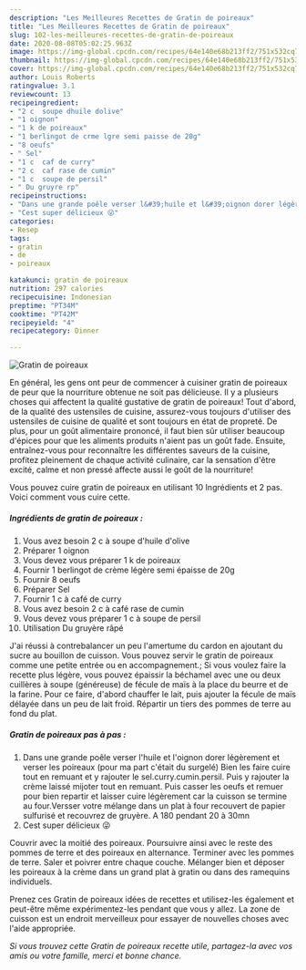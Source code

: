 ```yaml
---
description: "Les Meilleures Recettes de Gratin de poireaux"
title: "Les Meilleures Recettes de Gratin de poireaux"
slug: 102-les-meilleures-recettes-de-gratin-de-poireaux
date: 2020-08-08T05:02:25.963Z
image: https://img-global.cpcdn.com/recipes/64e140e68b213ff2/751x532cq70/gratin-de-poireaux-photo-principale-de-la-recette.jpg
thumbnail: https://img-global.cpcdn.com/recipes/64e140e68b213ff2/751x532cq70/gratin-de-poireaux-photo-principale-de-la-recette.jpg
cover: https://img-global.cpcdn.com/recipes/64e140e68b213ff2/751x532cq70/gratin-de-poireaux-photo-principale-de-la-recette.jpg
author: Louis Roberts
ratingvalue: 3.1
reviewcount: 13
recipeingredient:
- "2 c  soupe dhuile dolive"
- "1 oignon"
- "1 k de poireaux"
- "1 berlingot de crme lgre semi paisse de 20g"
- "8 oeufs"
- " Sel"
- "1 c  caf de curry"
- "2 c  caf rase de cumin"
- "1 c  soupe de persil"
- " Du gruyre rp"
recipeinstructions:
- "Dans une grande poêle verser l&#39;huile et l&#39;oignon dorer légèrement et verser les poireaux (pour ma part c&#39;était du surgelé) Bien les faire cuire tout en remuant et y rajouter le sel.curry.cumin.persil. Puis y rajouter la crème laissé mijoter tout en remuant. Puis casser les oeufs et remuer pour bien repartir et laisser cuire légèrement car la cuisson se termine au four.Versser votre mélange dans un plat à four recouvert de papier sulfurisé et recouvrez de gruyère. A 180 pendant 20 à 30mn"
- "Cest super délicieux 😜"
categories:
- Resep
tags:
- gratin
- de
- poireaux

katakunci: gratin de poireaux 
nutrition: 297 calories
recipecuisine: Indonesian
preptime: "PT34M"
cooktime: "PT42M"
recipeyield: "4"
recipecategory: Dinner

---
```



![Gratin de poireaux](https://img-global.cpcdn.com/recipes/64e140e68b213ff2/751x532cq70/gratin-de-poireaux-photo-principale-de-la-recette.jpg)

En général, les gens ont peur de commencer à cuisiner gratin de poireaux de peur que la nourriture obtenue ne soit pas délicieuse. Il y a plusieurs choses qui affectent la qualité gustative de gratin de poireaux! Tout d'abord, de la qualité des ustensiles de cuisine, assurez-vous toujours d'utiliser des ustensiles de cuisine de qualité et sont toujours en état de propreté. De plus, pour un goût alimentaire prononcé, il faut bien sûr utiliser beaucoup d'épices pour que les aliments produits n'aient pas un goût fade. Ensuite, entraînez-vous pour reconnaître les différentes saveurs de la cuisine, profitez pleinement de chaque activité culinaire, car la sensation d'être excité, calme et non pressé affecte aussi le goût de la nourriture!

<!--inarticleads1-->

Vous pouvez cuire gratin de poireaux en utilisant 10 Ingrédients et 2 pas. Voici comment vous cuire cette.

##### Ingrédients de gratin de poireaux :

1. Vous avez besoin 2 c à soupe d&#39;huile d&#39;olive
1. Préparer 1 oignon
1. Vous devez vous préparer 1 k de poireaux
1. Fournir 1 berlingot de crème légère semi épaisse de 20g
1. Fournir 8 oeufs
1. Préparer  Sel
1. Fournir 1 c à café de curry
1. Vous avez besoin 2 c à café rase de cumin
1. Vous devez vous préparer 1 c à soupe de persil
1. Utilisation  Du gruyère râpé


J&#39;ai réussi à contrebalancer un peu l&#39;amertume du cardon en ajoutant du sucre au bouillon de cuisson. Vous pouvez servir le gratin de poireaux comme une petite entrée ou en accompagnement.; Si vous voulez faire la recette plus légère, vous pouvez épaissir la béchamel avec une ou deux cuillères à soupe (généreuse) de fécule de maïs à la place du beurre et de la farine. Pour ce faire, d&#39;abord chauffer le lait, puis ajouter la fécule de maïs délayée dans un peu de lait froid. Répartir un tiers des pommes de terre au fond du plat. 

<!--inarticleads2-->

##### Gratin de poireaux pas à pas :

1. Dans une grande poêle verser l&#39;huile et l&#39;oignon dorer légèrement et verser les poireaux (pour ma part c&#39;était du surgelé) Bien les faire cuire tout en remuant et y rajouter le sel.curry.cumin.persil. Puis y rajouter la crème laissé mijoter tout en remuant. Puis casser les oeufs et remuer pour bien repartir et laisser cuire légèrement car la cuisson se termine au four.Versser votre mélange dans un plat à four recouvert de papier sulfurisé et recouvrez de gruyère. A 180 pendant 20 à 30mn
1. Cest super délicieux 😜


Couvrir avec la moitié des poireaux. Poursuivre ainsi avec le reste des pommes de terre et des poireaux en alternance. Terminer avec les pommes de terre. Saler et poivrer entre chaque couche. Mélanger bien et déposer les poireaux à la crème dans un grand plat à gratin ou dans des ramequins individuels. 

<!--inarticleads1-->

<p>
Prenez ces Gratin de poireaux idées de recettes et utilisez-les également et peut-être même expérimentez-les pendant que vous y allez. La zone de cuisson est un endroit merveilleux pour essayer de nouvelles choses avec l'aide appropriée.
</p>

<p>
<i>Si vous trouvez cette Gratin de poireaux recette utile, partagez-la avec vos amis ou votre famille, merci et bonne chance.</i>
</p>
